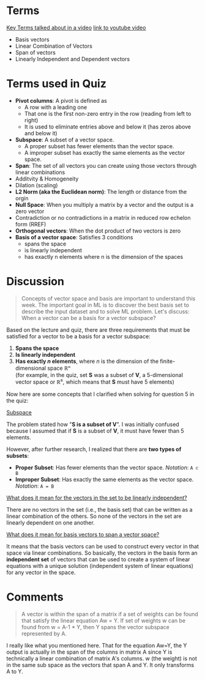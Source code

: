 # Terms
<ins>Key Terms talked about in a video</ins> [link to youtube video](https://www.youtube.com/watch?v=k7RM-ot2NWY)
* Basis vectors
* Linear Combination of Vectors
* Span of vectors
* Linearly Independent and Dependent vectors

# Terms used in Quiz
* **Pivot columns**: A pivot is defined as
    * A row with a leading one
    * That one is the first non-zero entry in the row (reading from left to right)
    * It is used to eliminate entries above and below it (has zeros above and below it)
* **Subspace**: A subset of a vector space.
     * A proper subset has fewer elements than the vector space.
     * A improper subset has exactly the same elements as the vector space.
* **Span**: The set of all vectors you can create using those vectors through linear combinations
* Additvity & Homogeneity
* Dilation (scaling)
* **L2 Norm (aka the Euclidean norm)**: The length or distance from the orgin
* **Null Space**: When you multiply a matrix by a vector and the output is a zero vector
* Contradiction or no contradictions in a matrix in reduced row echelon form (RREF)
* **Orthogonal vectors**: When the dot product of two vectors is zero
* **Basis of a vector space**: Satisfies 3 conditions
    * spans the space
    * is linearly independent
    * has exactly n elements where n is the dimension of the spaces

# Discussion
> Concepts of vector space and basis are important to understand this week.  The important goal in ML is to discover the best basis set to describe the input dataset and to solve ML problem. Let's discuss: When a vector can be a basis for a vector subspace?

Based on the lecture and quiz, there are three requirements that must be satisfied for a vector to be a basis for a vector subspace:

1. **Spans the space**  
2. **Is linearly independent**  
3. **Has exactly _n_ elements**, where _n_ is the dimension of the finite-dimensional space ℝⁿ  
   (for example, in the quiz, set **S** was a subset of **V**, a 5-dimensional vector space or ℝ⁵, which means that **S** must have 5 elements)

Now here are some concepts that I clarified when solving for question 5 in the quiz:

<ins> Subspace </ins>

The problem stated how "**S is a subset of V**". I was initially confused because I assumed that if **S** is a subset of **V**, it must have fewer than 5 elements.

However, after further research, I realized that there are **two types of subsets**:
* **Proper Subset**: Has fewer elements than the vector space. _Notation_: `A ⊂ B`
* **Improper Subset**: Has exactly the same elements as the vector space. _Notation_: `A = B`

<ins> What does it mean for the vectors in the set to be linearly independent? </ins>

There are no vectors in the set (i.e., the basis set) that can be written as a linear combination of the others. So none of the vectors in the set are linearly dependent on one another.

<ins> What does it mean for basis vectors to span a vector space? </ins>

It means that the basis vectors can be used to construct every vector in that space via linear combinations. So basically, the vectors in the basis form an **independent set** of vectors that can be used to create a system of linear equations with a unique solution (independent system of linear equations) for any vector in the space.

# Comments
> A vector is within the span of a matrix if a set of weights can be found that satisfy the linear equation Aw = Y.  If set of weights w can be found from w = A-1 * Y, then Y spans the vector subspace represented by A.

I really like what you mentioned here. That for the equation Aw=Y, the Y output is actually in the span of the columns in matrix A since Y is technically a linear combination of matrix A's columns. w (the weight) is not in the same sub space as the vectors that span A and Y. It only transforms A to Y.
